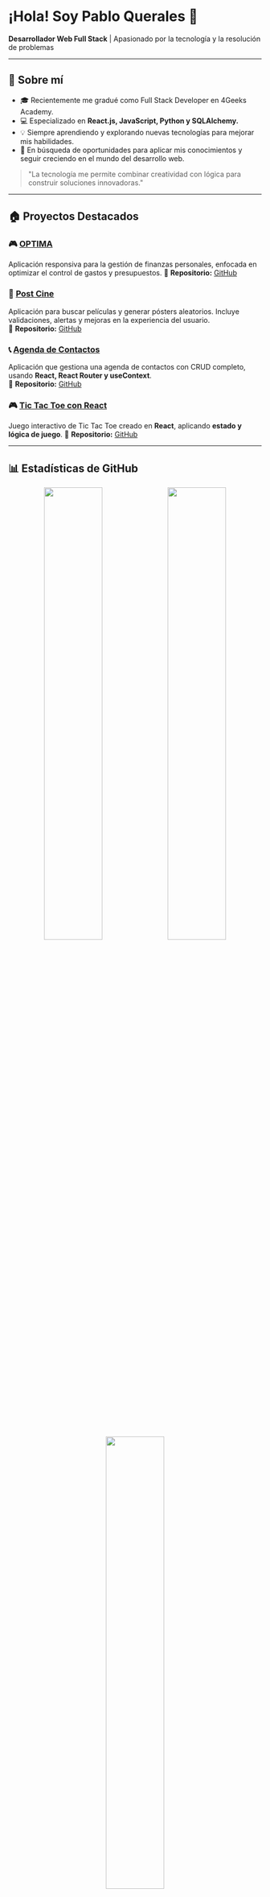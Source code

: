 # ¡Hola! Soy Pablo Querales 👋  

**Desarrollador Web Full Stack** | Apasionado por la tecnología y la resolución de problemas  

---

## 🚀 Sobre mí  

- 🎓 Recientemente me gradué como Full Stack Developer en 4Geeks Academy.
- 💻 Especializado en **React.js, JavaScript, Python y SQLAlchemy.**
- 💡 Siempre aprendiendo y explorando nuevas tecnologías para mejorar mis habilidades.
- 💼 En búsqueda de oportunidades para aplicar mis conocimientos y seguir creciendo en el mundo del desarrollo web.  

> "La tecnología me permite combinar creatividad con lógica para construir soluciones innovadoras."  

---

## 🏠 Proyectos Destacados  

### 🎮 **[OPTIMA](https://github.com/PabloQuerales/optima-app)**  
Aplicación responsiva para la gestión de finanzas personales, enfocada en optimizar el control de gastos y presupuestos. 
🔗 **Repositorio:** [GitHub](https://github.com/PabloQuerales/optima-app)  

### 🎥 **[Post Cine](https://github.com/PabloQuerales/buscador-de-pel-culas-con-react)**  
Aplicación para buscar películas y generar pósters aleatorios. Incluye validaciones, alertas y mejoras en la experiencia del usuario.  
🔗 **Repositorio:** [GitHub](https://github.com/PabloQuerales/buscador-de-pel-culas-con-react)  

### 📞 **[Agenda de Contactos](https://github.com/PabloQuerales/agenda-de-contactos)**  
Aplicación que gestiona una agenda de contactos con CRUD completo, usando **React, React Router y useContext**.  
🔗 **Repositorio:** [GitHub](https://github.com/PabloQuerales/agenda-de-contactos)  

### 🎮 **[Tic Tac Toe con React](https://github.com/PabloQuerales/tic-tac-toe-react)**  
Juego interactivo de Tic Tac Toe creado en **React**, aplicando **estado y lógica de juego**.
🔗 **Repositorio:** [GitHub](https://github.com/PabloQuerales/tic-tac-toe-react)  

---

## 📊 Estadísticas de GitHub  

<p align="center">
  <img width="48%" src="https://github-readme-stats.vercel.app/api?username=PabloQuerales&show_icons=true&theme=radical" />
  <img width="48%" src="https://github-readme-streak-stats.herokuapp.com/?user=PabloQuerales&theme=radical" />
</p>

<p align="center">
  <img width="48%" src="https://github-readme-stats.vercel.app/api/top-langs/?username=PabloQuerales&layout=compact&theme=radical" />
</p>

---

## 📚 Tecnologías y herramientas  

- **Frontend:** HTML, CSS, JavaScript, React
- **Backend:** Python,Flask, SQLAlchemy, APIs REST  
- **Base de Datos:** PostgreSQL  
- **Herramientas:** Git, GitHub, JWT, Postman  

---

## 📝 Certificaciones  

- 🌟 **Full Stack Developer** - 4Geeks Academy  

---

## 📞 Conéctate conmigo  

- 🏢 **LinkedIn:** [linkedin.com/in/pabloquerales](https://www.linkedin.com/in/pabloquerales)  
- 👨‍💻 **GitHub:** [github.com/PabloQuerales](https://github.com/PabloQuerales)  

---

🚀 Siempre buscando nuevos desafíos y oportunidades para crecer en el mundo del desarrollo web. 🌟
